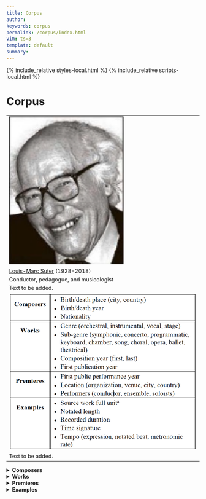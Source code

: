 ```yaml
---
title: Corpus
author: 
keywords: corpus
permalink: /corpus/index.html
vim: ts=3
template: default
summary: 
---
```


{% include_relative styles-local.html %}
{% include_relative scripts-local.html %}

# Corpus #


<table>
<tbody>
  <tr>
    <td valign="top" colspan="2"><img width="300" src="/corpus/Suter Portrait.png"></td>
  </tr>
  
  <tr>
    <td valign="top" colspan="2"><a target="_blank" href="https://www.musinfo.ch/de/personen/autoren/?pers_id=1022&abc=S">Louis-Marc Suter</a> (1928-2018)</td>
  </tr>
  
  <tr>
    <td valign="top" colspan="2">Conductor, pedagogue, and musicologist</td>
  </tr>
  
  <tr>
    <td class="topalign" colspan="2">Text to be added.</td>
  </tr>

  <tr>
    <td valign="top" colspan="2"><img width="800" src="/corpus/Metadata Table.png"></td>
  </tr>

  <tr>
    <td class="topalign" colspan="2">Text to be added.</td>
  </tr>
</tbody>
</table>


<details markdown="1">
<summary style="display:list-item !important"><b>Composers</b></summary>
<table>
<tbody>
  <tr>
    <td class="centeralign" colspan="2"><b>Timeline of Composers by Birth Year</b></td>
  </tr>
  <tr>
    <td valign="top" colspan="2"><img width="800" src="/corpus/Timeline of Composers by Birth Year graph.png"></td>
  </tr>

  <tr>
    <td class="centeralign"><b>Birth Region or Country</b></td>
    <td class="centeralign"><b>Death Region or Country</b></td>
  </tr>
  <tr>
    <td class="topalign"><img width="385" src="/corpus/Birth Region or Country.png"></td>
    <td class="topalign"><img width="385" src="/corpus/Death Region or Country.png"></td>
  </tr>
</tbody>
</table>
</details>

<details markdown="1">
<summary style="display:list-item !important"><b>Works</b></summary>
<table>
<tbody>
  <tr>
    <td class="centeralign" colspan="2"><b>Works by Composer</b></td>
  </tr>
  <tr>
    <td valign="top" colspan="2"><img width="800" src="/corpus/Works by Composer cloud.png"></td>
  </tr>

  <tr>
    <td class="centeralign" colspan="2"><b>Works & Examples</b></td>
  </tr>
  <tr>
    <td valign="top" colspan="2"><img width="800" src="/corpus/Works _ Examples graph.png"></td>
  </tr>
   
  <tr>
    <td class="centeralign" colspan="2"><b>Composition Year by Decade</b></td>
  </tr>
  <tr>
    <td valign="top" colspan="2"><img width="800" src="/corpus/Composition Year by Decade table _ graph.png"></td>
  </tr>  
  
  <tr>
    <td class="centeralign"><b>Genre Percentage Distribution</b></td>
    <td class="centeralign"><b>Sub-genre Percentage Distribution</b></td>
  </tr>
  <tr>
    <td valign="top"><img width="385" src="/corpus/Genre Percentage Distribution graph.png"></td>
    <td valign="top"><img width="385" src="/corpus/Sub-genre Percentage Distribution graph.png"></td>
  </tr>
</tbody>
</table>
</details>

<details markdown="1">
<summary style="display:list-item !important"><b>Premieres</b></summary>
<table>
<tbody>
  <tr>
    <td class="centeralign" colspan="2"><b>Premieres Location</b></td>
  </tr>
  <tr>
    <td valign="top" colspan="2"><img width="800" src="/corpus/Premieres Location list.png"></td>
  </tr>
  
  <tr>
    <td class="centeralign"><b>Ensembles</b></td>
    <td class="centeralign"><b>Conductors</b></td>
  </tr>
  <tr>
    <td valign="top"><img width="385" src="/corpus/Ensembles cloud.png"></td>
    <td valign="top"><img width="385" src="/corpus/Conductors cloud.png"></td>
  </tr>
   
  <tr>
    <td class="centeralign" colspan="2"><b>Soloists</b></td>
  </tr>
  <tr>
    <td valign="top" colspan="2"><img width="800" src="/corpus/Soloists cloud.png"></td>
  </tr>  
</tbody>
</table>
</details>

<details markdown="1">
<summary style="display:list-item !important"><b>Examples</b></summary>
<table>
<tbody>
  <tr>
    <td class="centeralign"><b>Examples by Composers</b></td>
    <td class="centeralign"><b>Length of Examples by Composer</b></td>
  </tr>
  <tr>
    <td valign="top"><img width="385" src="/corpus/Examples by Composers cloud.png"></td>
    <td valign="top"><img width="385" src="/corpus/Length of Examples by Composer graph.png"></td>
  </tr>

  <tr>
    <td class="centeralign"><b>Full Unit Start Tempo</b></td>
    <td class="centeralign"><b>Example Start Tempo</b></td>
  </tr>
  <tr>
    <td valign="top"><img width="385" src="/corpus/Full Unit Start Tempo cloud.png"></td>
    <td valign="top"><img width="385" src="/corpus/Example Start Tempo cloud.png"></td>
  </tr>  
  
  <tr>
    <td class="centeralign" colspan="2"><b>Start Time Signatures by Type</b></td>
  </tr>
  <tr>
    <td valign="top" colspan="2"><img width="800" src="/corpus/Start Time Signatures by Type graph.png"></td>
  </tr>  
  
  <tr>
    <td class="centeralign"><b>Time Signatures Frequency (RDS)</b></td>
    <td class="centeralign"><b>Time Signatures Frequency (TDS)</b></td>
  </tr>
  <tr>
    <td valign="top"><img width="385" src="/corpus/Time Signatures Frequency graph (RDS).png"></td>
    <td valign="top"><img width="385" src="/corpus/Time Signatures Frequency graph (TDS).png"></td>
  </tr>
  
  <tr>
    <td class="centeralign"><b>Polymetric Time Signatures (RDS)</b></td>
    <td class="centeralign"><b>Polymetric Time Signatures (TDS)</b></td>
  </tr>
  <tr>
    <td valign="top"><img width="385" src="/corpus/Polymetric Time Signatures (RDS-2) chart.png"></td>
    <td valign="top"><img width="385" src="/corpus/Polymetric Time Signatures (TDS-16) chart.png"></td>
  </tr>
</tbody>
</table>
</details>
